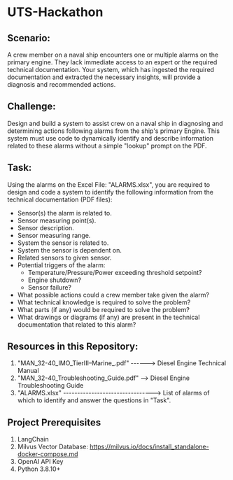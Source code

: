 # UTS-Hackathon

## Scenario:
A crew member on a naval ship encounters one or multiple alarms on the primary engine. They lack immediate access to an expert or the required technical documentation. Your system, which has ingested the required documentation and extracted the necessary insights, will provide a diagnosis and recommended actions.

## Challenge:
Design and build a system to assist crew on a naval ship in diagnosing and determining actions following alarms from the ship's primary Engine. This system must use code to dynamically identify and describe information related to these alarms without a simple "lookup" prompt on the PDF.

## Task:
Using the alarms on the Excel File: "ALARMS.xlsx", you are required to design and code a system to identify the following information from the technical documentation (PDF files):
- Sensor(s) the alarm is related to.
- Sensor measuring point(s).
- Sensor description.
- Sensor measuring range.
- System the sensor is related to.
- System the sensor is dependent on.
- Related sensors to given sensor.
- Potential triggers of the alarm:
  - Temperature/Pressure/Power exceeding threshold setpoint?
  - Engine shutdown?
  - Sensor failure?
- What possible actions could a crew member take given the alarm?
- What technical knowledge is required to solve the problem?
- What parts (if any) would be required to solve the problem?
- What drawings or diagrams (if any) are present in the technical documentation that related to this alarm?

## Resources in this Repository:
1. "MAN_32-40_IMO_TierIII–Marine_.pdf" ------> Diesel Engine Technical Manual
2. "MAN_32-40_Troubleshooting_Guide.pdf" --> Diesel Engine Troubleshooting Guide
3. "ALARMS.xlsx" --------------------------------> List of alarms of which to identify and answer the questions in "Task".

## Project Prerequisites
1) LangChain
2) Milvus Vector Database: https://milvus.io/docs/install_standalone-docker-compose.md
3) OpenAI API Key
4) Python 3.8.10+

